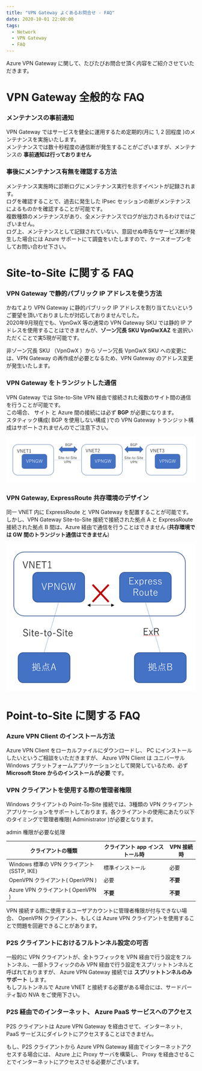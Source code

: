 ```yaml
---
title: "VPN Gateway よくあるお問合せ - FAQ"
date: 2020-10-01 22:00:00
tags:
  - Network
  - VPN Gateway
  - FAQ
---
```


Azure VPN Gateway に関して、たびたびお問合せ頂く内容をご紹介させていただきます。  

# VPN Gateway 全般的な FAQ
### メンテナンスの事前通知
VPN Gateway ではサービスを健全に運用するため定期的(月に 1, 2 回程度 )のメンテナンスを実施いたします。  
メンテナンスでは数十秒程度の通信断が発生することがございますが、メンテナンスの __事前通知は行っておりません__  

### 事後にメンテナンス有無を確認する方法
メンテナンス実施時に診断ログにメンテナンス実行を示すイベントが記録されます。  
ログを確認することで、過去に発生した IPsec セッションの断がメンテナンスによるものかを確認することが可能です。  
複数種類のメンテナンスがあり、全メンテナンスでログが出力されるわけではございません。  
ログ上、メンテナンスとして記録されていない、意図せぬ申告なサービス断が発生した場合には Azure サポートにて調査をいたしますので、ケースオープンをしてお問い合わせ下さい。  

# Site-to-Site に関する FAQ
### VPN Gateway で静的パブリック IP アドレスを使う方法
かねてより VPN Gateway に静的パブリック IP アドレスを割り当てたいというご要望を頂いておりましたが対応しておりませんでした。  
2020年9月現在でも、VpnGwX 等の通常の VPN Gateway SKU では静的 IP アドレスを使用することはできませんが、__ゾーン冗長 SKU VpnGwXAZ__ を選択いただくことで実5現が可能です。  
  
非ゾーン冗長 SKU （VpnGwX ）から ゾーン冗長 VpnGwX SKU への変更には、VPN Gateway の再作成が必要となるため、VPN Gateway のアドレス変更が発生いたします。  

### VPN Gateway をトランジットした通信
VPN Gateway では Site-to-Site VPN 経由で接続された複数のサイト間の通信を行うことが可能です。  
この場合、 サイト と Azure 間の接続には必ず __BGP__ が必要になります。  
スタティック構成( BGP を使用しない構成 )での VPN Gateway トランジット構成はサポートされませんのでご注意下さい。  
  
![](./vpngw-FAQ1/vpngw-transit.png)

### VPN Gateway, ExpressRoute 共存環境のデザイン
同一 VNET 内に ExpressRoute と VPN Gateway を配置することが可能です。  
しかし、VPN Gateway Site-to-Site 接続で接続された拠点 A と ExpressRoute 接続された拠点 B 間は、Azure 経由で通信を行うことはできません (__共存環境では GW 間のトランジット通信はできません__)  
  
![](./vpngw-FAQ1/vpngw-er-coexist.png)

# Point-to-Site に関する FAQ
### Azure VPN Client のインストール方法
Azure VPN Client をローカルファイルにダウンロードし、 PC にインストールしたいというご相談をいただきますが、 Azure VPN Client は ユニバーサル Windows プラットフォームアプリケーションとして開発しているため、必ず __Microsoft Store からのインストールが必要__ です。  

### VPN クライアントを使用する際の管理者権限
Windows クライアントの Point-To-Site 接続では、3種類の VPN クライアント アプリケーションをサポートしております。各クライアントの使用にあたり以下のタイミングで管理者権限( Administrator )が必要となります。  
  
admin 権限が必要な処理

| クライアントの種類 | クライアント app インストール時 | VPN 接続時 |
| --- | --- | --- | 
|Windows 標準の VPN クライアント (SSTP, IKE) | 標準インストール | 必要 |
|OpenVPN クライアント( OpenVPN )|必要|__不要__|
|Azure VPN クライアント( OpenVPN )|__不要__|__不要__|
  
VPN 接続する際に使用するユーザアカウントに管理者権限が付与できない場合、 OpenVPN クライアント、もしくは Azure VPN クライアントを使用することで問題を回避できることがあります。  

### P2S クライアントにおけるフルトンネル設定の可否
一般的に VPN クライアントが、全トラフィックを VPN 経由で行う設定をフルトンネル、一部トラフィックのみ VPN 経由で行う設定をスプリットトンネルと呼ばれておりますが、 Azure VPN Gateway 接続では __スプリットトンネルのみサポート__ します。  
もしフルトンネルで Azure VNET と接続する必要がある場合には、サードパーティ製の NVA をご使用下さい。  

### P2S 経由でのインターネット、 Azure PaaS サービスへのアクセス
P2S クライアントは Azure VPN Gateway を経由させて、インターネット, PaaS サービスにダイレクトにアクセスすることはできません。  
  
もし、P2S クライアントから Azure VPN Gateway 経由でインターネットアクセスする場合には、 Azure 上に Proxy サーバを構築し、 Proxy を経由させることでインターネットにアクセスさせる必要がございます。  

